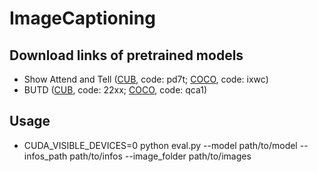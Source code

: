 # ImageCaptioning #
## Download links of pretrained models ##
- Show Attend and Tell ([CUB](https://pan.baidu.com/s/1YscsP7AxgXuaIfnI-gHzlA), code: pd7t; [COCO](https://pan.baidu.com/s/1x9z-WBQ2hvTLIxm9YHTCvA), code: ixwc)
- BUTD ([CUB](https://pan.baidu.com/s/1O4njmYTk4VE4vMoqNCzBXw), code: 22xx; [COCO](https://pan.baidu.com/s/10AMDyPymSdTG3Cys4d7g1w), code: qca1)

## Usage ##
- CUDA_VISIBLE_DEVICES=0 python eval.py --model path/to/model --infos_path path/to/infos --image_folder path/to/images
